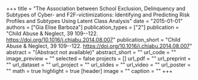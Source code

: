 +++
title = "The Association between School Exclusion, Delinquency and Subtypes of Cyber- and F2F-victimizations: Identifying and Predicting Risk Profiles and Subtypes Using Latent Class Analysis"
date = "2015-01-01"
authors = ["Gia Elise Barboza"]
publication_types = ["2"]
publication = "Child Abuse & Neglect, 39 109--122. https://doi.org/10.1016/j.chiabu.2014.08.007"
publication_short = "Child Abuse & Neglect, 39 109--122. https://doi.org/10.1016/j.chiabu.2014.08.007"
abstract = "(Abstract not available)"
abstract_short = ""
url_code = ""
image_preview = ""
selected = false
projects = []
url_pdf = ""
url_preprint = ""
url_dataset = ""
url_project = ""
url_slides = ""
url_video = ""
url_poster = ""
math = true
highlight = true
[header]
image = ""
caption = ""
+++
